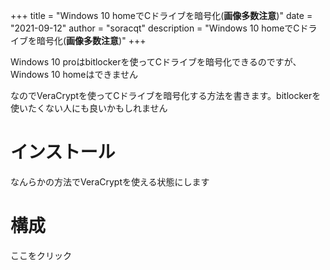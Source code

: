 +++
title = "Windows 10 homeでCドライブを暗号化(**画像多数注意**)"
date = "2021-09-12"
author = "soracqt"
description = "Windows 10 homeでCドライブを暗号化(**画像多数注意**)"
+++

Windows 10 proはbitlockerを使ってCドライブを暗号化できるのですが、Windows 10 homeはできません

なのでVeraCryptを使ってCドライブを暗号化する方法を書きます。bitlockerを使いたくない人にも良いかもしれません

# インストール

なんらかの方法でVeraCryptを使える状態にします

# 構成

ここをクリック


